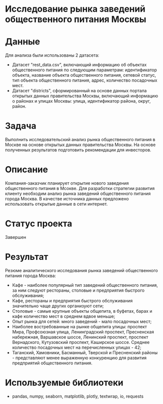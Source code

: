 # Исследование рынка заведений общественного питания Москвы 

# Данные 

Для анализа были использованы 2 датасета:

- Датасет "rest_data.csv", включающий информацию об объектах общественного питания по следующим параметрам: идентификатор объекта, название объекта общественного питания, сетевой статус, тип объекта общественного питания, адрес, количество посадочных мест.
- Датасет "districts", сформированный на основе данных портала открытых данных правительства Москвы, включающий информацию о районах и улицах Москвы: улица, идентификатор района, округ, район.


# Задача

Выполнить исследовательский анализ рынка общественного питания в Москве на основе открытых данных правительства Москвы. На основе полученных результатов подготовить рекомендации для инвесторов.

# Описание 

Компания-заказчик планирует открытие нового заведения общественного питания в Мсокве. Для разработки стратегии развития клиенту необходим анализ рынка заведений общественного питания города Москва. В качестве источника данных предложено использовать открытые данные в сети интернет.

# Статус проекта

Завершен

# Результат 

Резюме аналитического исследования рынка заведений общественного питания города Москва:  
- Кафе - наиболее популярный тип заведений общественного питания, за ним следуют рестораны, столовые и предприятия быстрого обслуживания;  
- Кафе, рестораны и предприятия быстрого обслуживания значительно чаще других организуют сети;  
- Cтоловые - самые крупные объекты общепита, в буфетах, барах и кафе количество мест в среднем вдвое меньше;  
- Опыт рынка для сетей: много заведений - мало посадочных мест;  
- Наиболее востребованные на рынке общепита улицы: проспект Мира, Профсоюзная улица, Ленинградский проспект, Пресненская набережная, Варшавское шоссе, Ленинский проспект, проспект Вернадского, Кутузовский проспект, Каширское шоссе. Среднее количество посадочных мест на перечисленных улицах - 42;  
- Таганский, Хамовники, Басманный, Тверской и Пресненский районы - представляют менее выраженную конкуренцию для развития предприятий общественного питания.

# Используемые библиотеки
- pandas, numpy, seaborn, matplotlib, plotly, textwrap, io, requests
